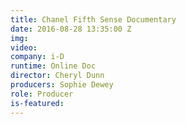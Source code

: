 ```yaml
---
title: Chanel Fifth Sense Documentary
date: 2016-08-28 13:35:00 Z
img: 
video: 
company: i-D
runtime: Online Doc
director: Cheryl Dunn
producers: Sophie Dewey
role: Producer
is-featured: 
---
```


